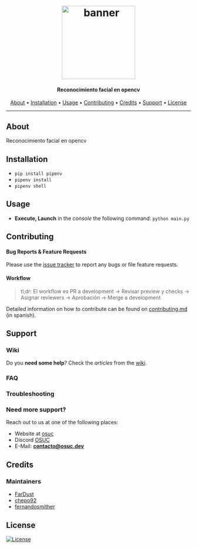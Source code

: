 <h1 align="center">
  <br>
  <a href=#><img src="https://github.githubassets.com/images/modules/logos_page/GitHub-Logo.png" width="200px" alt="banner"></a>
</h1>

<h4 align="center"> Reconocimiento facial en opencv </h4>

<p align="center">
     <!-- Badges Here -->
</p>
      
<p align="center">
  <a href="#about">About</a> •
  <a href="#installation">Installation</a> •  
  <a href="#usage">Usage</a> •
  <a href="#contributing">Contributing</a> •
  <a href="#credits">Credits</a> •
  <a href="#support">Support</a> •
  <a href="#license">License</a>
</p>

---

## About

Reconocimiento facial en opencv

## Installation

- `pip install pipenv`
- `pipenv install`
- `pipenv shell`

## Usage

* **Execute, Launch** in the _console_ the following command: `python main.py`

## Contributing


#### Bug Reports & Feature Requests

Please use the [issue tracker](#) to report any bugs or file feature requests.

#### Workflow

> tl;dr:
> El workflow es PR a development -> Revisar preview y checks -> Asignar reviewers -> Aprobación -> Merge a development

Detailed information on how to contribute can be found on [contributing.md](contributing.md) (in spanish).


## Support

### Wiki

Do you **need some help**? Check the _articles_ from the [wiki](#).

### FAQ

### Troubleshooting

### Need more support?
Reach out to us at one of the following places:

- Website at [osuc](https://osuc.dev)
- Discord [OSUC](#)
- E-Mail: **contacto@osuc.dev**

## Credits

### Maintainers

  - [FarDust](http://github.com/Fardust)
  - [chepo92](http://github.com/chepo92)
  - [fernandosmither](http://github.com/fernandosmither)

## License

[![License](https://img.shields.io/badge/license-MIT-green)](./license.md)
